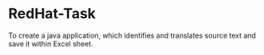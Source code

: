 # RedHat-Task
To create a java application, which identifies and translates source text and save it within Excel sheet.
